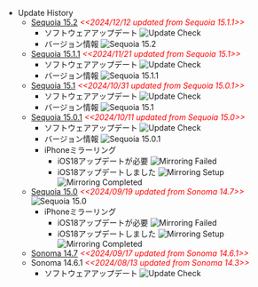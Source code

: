- Update History
  - [Sequoia 15.2](https://www.apple.com/jp/macos/macos-sequoia/)
    <span style="color: red;">*<<2024/12/12 updated from Sequoia 15.1.1>>*</span>
    - ソフトウェアアップデート
      ![Update Check](../images/Mac/20241212_MacOS_Sequoia15.2Update.png)
    - バージョン情報
      ![Sequoia 15.2](../images/Mac/20241212_MacOS_Sequoia15.2.png)
  - [Sequoia 15.1.1](https://www.apple.com/jp/macos/macos-sequoia/)
    <span style="color: red;">*<<2024/11/21 updated from Sequoia 15.1>>*</span>
    - ソフトウェアアップデート
      ![Update Check](../images/Mac/20241121_MacOS_Sequoia15.1.1Update.png)
    - バージョン情報
      ![Sequoia 15.1.1](../images/Mac/20241121_MacOS_Sequoia15.1.1.png)
  - [Sequoia 15.1](https://www.apple.com/jp/macos/macos-sequoia/)
    <span style="color: red;">*<<2024/10/31 updated from Sequoia 15.0.1>>*</span>
    - ソフトウェアアップデート
      ![Update Check](../images/Mac/20241031_MacOS_Sequoia15.1Update.png)
    - バージョン情報
      ![Sequoia 15.1](../images/Mac/20241031_MacOS_Sequoia15.1.png)
  - [Sequoia 15.0.1](https://www.apple.com/jp/macos/macos-sequoia/)
    <span style="color: red;">*<<2024/10/11 updated from Sequoia 15.0>>*</span>
    - ソフトウェアアップデート
      ![Update Check](../images/Mac/20241011_MacOS_Sequoia15.0.1_Update.png)
    - バージョン情報
      ![Sequoia 15.0.1](../images/Mac/20241011_MacOS_Sequoia15.0.1.png)
    - iPhoneミラーリング
      - iOS18アップデートが必要
        ![Mirroring Failed](../images/Mac/20240919_MacOS_Sequoia_iPhone_Mirroring_Error.png)
      - iOS18アップデートしました
        ![Mirroring Setup](../images/Mac/20240922_MacOS_Sequoia_iPhone_Mirroring_Setup.png)
        ![Mirroring Completed](../images/Mac/20240922_MacOS_Sequoia_iPhone_Mirroring.png)
  - [Sequoia 15.0](https://www.apple.com/jp/macos/macos-sequoia/)
    <span style="color: red;">*<<2024/09/19 updated from Sonoma 14.7>>*</span>
    ![Sequoia 15.0](../images/Mac/20240919_MacOS_Sequoia.png)
    - iPhoneミラーリング
      - iOS18アップデートが必要
        ![Mirroring Failed](../images/Mac/20240919_MacOS_Sequoia_iPhone_Mirroring_Error.png)
      - iOS18アップデートしました
        ![Mirroring Setup](../images/Mac/20240922_MacOS_Sequoia_iPhone_Mirroring_Setup.png)
        ![Mirroring Completed](../images/Mac/20240922_MacOS_Sequoia_iPhone_Mirroring.png)
  - [Sonoma 14.7](https://apps.apple.com/jp/app/macos-sonoma/id6450717509?mt=12)
    <span style="color: red;">*<<2024/09/17 updated from Sonoma 14.6.1>>*</span>
  - Sonoma 14.6.1 <span style="color: red;">*<<2024/08/13 updated from Sonoma 14.3>>*</span>
    - ソフトウェアアップデート
      ![Update Check](../images/Mac/20240813_MacOS_Sonoma14.6.1Update.png)

